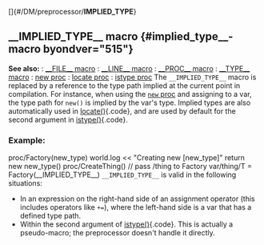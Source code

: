 []{#/DM/preprocessor/__IMPLIED_TYPE__}
  ## \_\_IMPLIED_TYPE\_\_ macro {#implied_type__-macro byondver="515"}
  **See also:**
  :   [\_\_FILE\_\_ macro](ref/DM/preprocessor/__FILE__)
  :   [\_\_LINE\_\_ macro](ref/DM/preprocessor/__LINE__)
  :   [\_\_PROC\_\_ macro](ref/DM/preprocessor/__PROC__)
  :   [\_\_TYPE\_\_ macro](ref/DM/preprocessor/__TYPE__)
  :   [new proc](ref/proc/new)
  :   [locate proc](ref/proc/locate)
  :   [istype proc](ref/proc/istype)
  The `__IMPLIED_TYPE__` macro is replaced by a reference to the type path
  implied at the current point in compilation. For instance, when using
  the [`new` proc](ref/proc/new) and assigning to a var, the type path for
  `new()` is implied by the var\'s type. Implied types are also
  automatically used in [locate()](ref/proc/locate){.code}, and are used by
  default for the second argument in [istype()](ref/proc/istype){.code}.
  ### Example:
  proc/Factory(new_type) world.log \<\< \"Creating new \[new_type\]\"
  return new new_type() proc/CreateThing() // pass /thing to Factory
  var/thing/T = Factory(\_\_IMPLIED_TYPE\_\_)
  `__IMPLIED_TYPE__` is valid in the following situations:
  -   In an expression on the right-hand side of an assignment operator
      (this includes operators like `+=`), where the left-hand side is a
      var that has a defined type path.
  -   Within the second argument of [istype()](ref/proc/istype){.code}.
  This is actually a pseudo-macro; the preprocessor doesn\'t handle it
  directly.